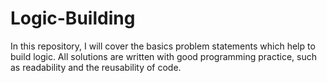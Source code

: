 # Logic-Building
In this repository, I will cover the basics problem statements which help to build logic. All solutions are written with good programming practice, such as readability and the reusability of code.

